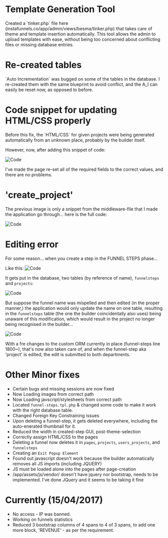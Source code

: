 # Template Generation Tool

<p>Created a `tinker.php` file here (instafunnels.co/app/admin/views/besma/tinker.php) that takes care of 
theme and template insertion automatically. This tool allows the admin to upload templates with ease, without being
too concerned about conflicting files or missing database entries.</p>

# Re-created tables

<p>`Auto Incrementation` was bugged on some of the tables in the database. I re-created them
with the same blueprint to avoid conflict, and the A_I can easily be reset now, as opposed to before.</p>


# Code snippet for updating HTML/CSS properly

<p>Before this fix, the `HTML/CSS` for given projects were being generated automatically from an unknown place, 
probably by the builder itself. 

However, now, after adding this snippet of code:

![Code](http://image.prntscr.com/image/a6fdde6af8884ba0b19488666309407c.png)


I've made the page re-set all of the required fields to the correct values, and there are no problems.</p>


# 'create_project'

<p>The previous image is only a snippet from the middleware-file that I made the application go through... here is the full code:


![Code](http://image.prntscr.com/image/82eb820c539c45cf9d79d79ab6f25d7a.png)

</p>


# Editing error

<p>For some reason... when you create a step in the <or>FUNNEL STEPS</bl> phase...

Like this:
![Code](http://image.prntscr.com/image/10aae3a93cd24005b6909e7cf143ca2f.png)

It gets put in the database, two tables (by reference of name), `funnelsteps` and `projects`:

![Code](http://image.prntscr.com/image/0124d30d259042ab95a74cf412d257e4.png)

But suppose the funnel name was mispelled and then edited (in the proper manner,) the application
would only update the name on one table, resulting in the `funnelsteps` table (the one the builder
coincidentally also uses) being unaware of this modification, which would result in the project
no longer being recognised in the builder...


![Code](http://image.prntscr.com/image/e3b4965debc74f58a64a8e9eabd03d7e.png)


With a fre changes to the custom <bl>ORM</bl> currently in place (funnel-steps line 1800~), that's now also taken care of, 
and when the funnel-step aka 'project' is edited, the edit is submitted to both departments.


</p>

# Other Minor fixes

* Certain bugs and missing sessions are now fixed
* Now Loading images from correct path
* Now Loading javscript/stylesheets from correct path
* Located `funnel-steps.tpl.php` & changed some code to make it work with the right database table.
* Changed Foreign Key Constraining issues
* Upon deleting a funnel-step, it gets deleted everywhere, including the auto-enerated thumbnail for it.
* Reduced the width in created-step GUI, post-theme-selection
* Correctly assign HTML/CSS to the pages
* Deleting a funnel now deletes it in `pages`, `projects`, `users_projects`, and `funnelsteps`
* Creating an `Exit Popup Element`
* Found out javascript doesn't work because the builder automatically removes all JS imports (including JQUERY)
* JS must be loaded alone into the pages after page-creation
* /app/assets/js/vendor/ doesn't have jquery nor bootstrap, needs to be implemented. I've done JQuery and it seems to be taking it fine



# Currently (15/04/2017)

* No access - IP was banned.
* Working on funnels statistics
* Reduced 3 bootstrap columns of 4 spans to 4 of 3 spans, to add one more block, 'REVENUE' - as per the requirement.
